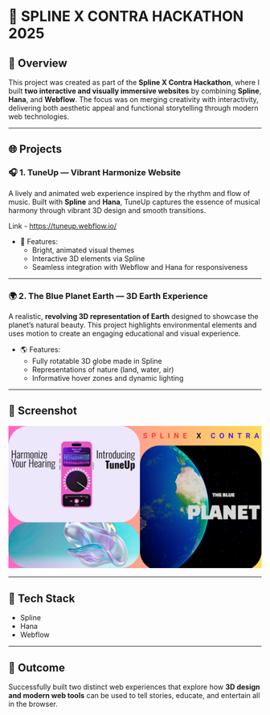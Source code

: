 # 🎨 SPLINE X CONTRA HACKATHON 2025

## 🚀 Overview

This project was created as part of the **Spline X Contra Hackathon**, where I built **two interactive and visually immersive websites** by combining **Spline**, **Hana**, and **Webflow**. The focus was on merging creativity with interactivity, delivering both aesthetic appeal and functional storytelling through modern web technologies.

---

## 🌐 Projects

### 🎧 1. TuneUp — Vibrant Harmonize Website
A lively and animated web experience inspired by the rhythm and flow of music. Built with **Spline** and **Hana**, TuneUp captures the essence of musical harmony through vibrant 3D design and smooth transitions.

Link - https://tuneup.webflow.io/

- 🌈 Features:
  - Bright, animated visual themes
  - Interactive 3D elements via Spline
  - Seamless integration with Webflow and Hana for responsiveness

---

### 🌍 2. The Blue Planet Earth — 3D Earth Experience
A realistic, **revolving 3D representation of Earth** designed to showcase the planet’s natural beauty. This project highlights environmental elements and uses motion to create an engaging educational and visual experience.

- 🌎 Features:
  - Fully rotatable 3D globe made in Spline
  - Representations of nature (land, water, air)
  - Informative hover zones and dynamic lighting

---

## 🎥 Screenshot

![Image](Thumbnail.png)

---

## 🔧 Tech Stack

- Spline
- Hana
- Webflow

---

## 🏁 Outcome

Successfully built two distinct web experiences that explore how **3D design and modern web tools** can be used to tell stories, educate, and entertain all in the browser.
